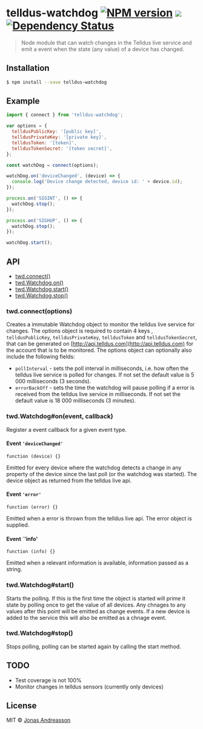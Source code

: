 # telldus-watchdog [![NPM version][npm-image]][npm-url] ![](https://github.com/crusaider/telldus-watchdog/workflows/Build%20on%20push/badge.svg?branch=master) [![Dependency Status][daviddm-image]][daviddm-url]

> Node module that can watch changes in the Telldus live service and emit a event when the state (any value) of a device has changed.

## Installation

```sh
$ npm install --save telldus-watchdog
```

## Example

```js
import { connect } from 'telldus-watchdog';

var options = {
  telldusPublicKey: '[public key]',
  telldusPrivateKey: '[private key]',
  telldusToken: '[token]',
  telldusTokenSecret: '[token secret]',
};

const watchDog = connect(options);

watchDog.on('deviceChanged', (device) => {
  console.log('Device change detected, device id: ' + device.id);
});

process.on('SIGINT', () => {
  watchDog.stop();
});

process.on('SIGHUP', () => {
  watchDog.stop();
});

watchDog.start();
```

## API

- [twd.connect()](#connect)
- [twd.Watchdog.on()](#on)
- [twd.Watchdog.start()](#start)
- [twd.Watchdog.stop()](#stop)

### <a name="connect"></a>twd.connect(options)

Creates a immutable Watchdog object to monitor the telldus live service for changes.
The options object is required to contain 4 keys , `telldusPublicKey`, `telldusPrivateKey`, `telldusToken` and `telldusTokenSecret`, that can be generated on [http://api.telldus.com](http://api.telldus.com) for the account that is to be monitored. The options object can optionally also include the following fields:

- `pollInterval` - sets the poll interval in milliseconds, i.e. how often the telldus live service is polled for changes. If not set the default value is 5 000 milliseconds (3 seconds).
- `errorBackOff` - sets the time the watchdog will pause polling if a error is received from the telldus live service in milliseconds. If not set the default value is 18 000 milliseconds (3 minutes).

### <a name="on"></a>twd.Watchdog#on(event, callback)

Register a event callback for a given event type.

#### Event `'deviceChanged'`

`function (device) {}`

Emitted for every device where the watchdog detects a change in any property of the device since the last poll (or the watchdog was started). The device object as returned from the telldus live api.

#### Event `'error'`

`function (error) {}`

Emitted when a error is thrown from the telldus live api. The error object is supplied.

#### Event `'info'

`function (info) {}`

Emitted when a relevant information is available, information passed as a string.

### <a name="start"></a>twd.Watchdog#start()

Starts the polling. If this is the first time the object is started will prime it state by polling once to get the value of all devices. Any chnages to any values after this point will be emitted as change events. If a new device is added to the service this will also be emitted as a chnage event.

### <a name="stop"></a>twd.Watchdog#stop()

Stops polling, polling can be started again by calling the start method.

## TODO

- Test coverage is not 100%
- Monitor changes in telldus sensors (currently only devices)

## License

MIT © [Jonas Andreasson](https://twitter.com/Crusaider)

[npm-image]: https://badge.fury.io/js/telldus-watchdog.svg
[npm-url]: https://npmjs.org/package/telldus-watchdog
[daviddm-image]: https://david-dm.org/crusaider/telldus-watchdog.svg?theme=shields.io
[daviddm-url]: https://david-dm.org/crusaider/telldus-watchdog
